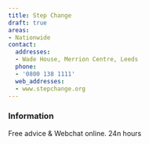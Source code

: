 ```yaml
---
title: Step Change
draft: true
areas:
- Nationwide
contact:
  addresses:
  - Wade House, Merrion Centre, Leeds
  phone:
  - '0800 138 1111'
  web_addresses:
  - www.stepchange.org
---
```


### Information
Free advice & Webchat online. 24n hours

